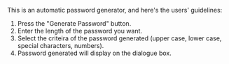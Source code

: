 This is an automatic password generator, and here's the users' guidelines:

1. Press the "Generate Password" button.
2. Enter the length of the password you want.
3. Select the criteira of the password generated (upper case, lower case, special characters, numbers).
4. Password generated will display on the dialogue box.
